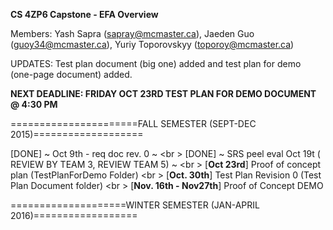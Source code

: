 __CS 4ZP6 Capstone - EFA Overview__

Members: Yash Sapra (sapray@mcmaster.ca), Jaeden Guo (guoy34@mcmaster.ca), Yuriy Toporovskyy (toporoy@mcmaster.ca)

UPDATES: Test plan document (big one) added and test plan for demo (one-page document) added.

**NEXT DEADLINE: FRIDAY OCT 23RD TEST PLAN FOR DEMO DOCUMENT @ 4:30 PM**

======================FALL SEMESTER (SEPT-DEC 2015)=================== 

[DONE] ~ Oct 9th - req doc rev. 0 ~ <br \>
[DONE] ~ SRS peel eval Oct 19t ( REVIEW BY TEAM 3, REVIEW TEAM 5) ~ <br \>
[__Oct 23rd__] Proof of concept plan (TestPlanForDemo Folder)  <br \>
[__Oct. 30th__] Test Plan Revision 0 (Test Plan Document folder)  <br \>
[__Nov. 16th - Nov27th__] Proof of Concept DEMO 

====================WINTER SEMESTER (JAN-APRIL 2016)==================


